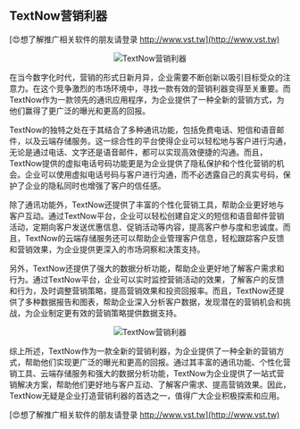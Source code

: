 ## **TextNow营销利器**

[😍想了解推广相关软件的朋友请登录 http://www.vst.tw](http://www.vst.tw)

 <center><img src="https://vst.tw/MP4/tuiguang/png/5.png" alt="TextNow营销利器"></center>

在当今数字化时代，营销的形式日新月异，企业需要不断创新以吸引目标受众的注意力。在这个竞争激烈的市场环境中，寻找一款有效的营销利器变得至关重要。而TextNow作为一款领先的通讯应用程序，为企业提供了一种全新的营销方式，为他们赢得了更广泛的曝光和更高的回报。

TextNow的独特之处在于其结合了多种通讯功能，包括免费电话、短信和语音邮件，以及云端存储服务。这一综合性的平台使得企业可以轻松地与客户进行沟通，无论是通过电话、文字还是语音邮件，都可以实现高效便捷的沟通。而且，TextNow提供的虚拟电话号码功能更是为企业提供了隐私保护和个性化营销的机会。企业可以使用虚拟电话号码与客户进行沟通，而不必透露自己的真实号码，保护了企业的隐私同时也增强了客户的信任感。

除了通讯功能外，TextNow还提供了丰富的个性化营销工具，帮助企业更好地与客户互动。通过TextNow平台，企业可以轻松创建自定义的短信和语音邮件营销活动，定期向客户发送优惠信息、促销活动等内容，提高客户参与度和忠诚度。而且，TextNow的云端存储服务还可以帮助企业管理客户信息，轻松跟踪客户反馈和营销效果，为企业提供更深入的市场洞察和决策支持。

另外，TextNow还提供了强大的数据分析功能，帮助企业更好地了解客户需求和行为。通过TextNow平台，企业可以实时监控营销活动的效果，了解客户的反馈和行为，及时调整营销策略，提高营销效果和投资回报率。而且，TextNow还提供了多种数据报告和图表，帮助企业深入分析客户数据，发现潜在的营销机会和挑战，为企业制定更有效的营销策略提供数据支持。

 <center><img src="https://vst.tw/MP4/tuiguang/png/0.png" alt="TextNow营销利器"></center>

综上所述，TextNow作为一款全新的营销利器，为企业提供了一种全新的营销方式，帮助他们实现更广泛的曝光和更高的回报。通过其丰富的通讯功能、个性化营销工具、云端存储服务和强大的数据分析功能，TextNow为企业提供了一站式营销解决方案，帮助他们更好地与客户互动、了解客户需求、提高营销效果。因此，TextNow无疑是企业打造营销利器的首选之一，值得广大企业积极探索和应用。

[😍想了解推广相关软件的朋友请登录 http://www.vst.tw](http://www.vst.tw)



